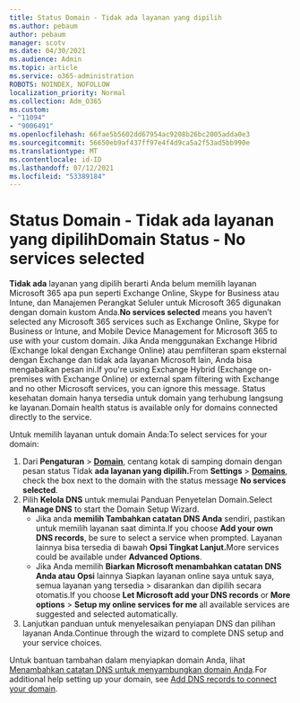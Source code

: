 ```yaml
---
title: Status Domain - Tidak ada layanan yang dipilih
ms.author: pebaum
author: pebaum
manager: scotv
ms.date: 04/30/2021
ms.audience: Admin
ms.topic: article
ms.service: o365-administration
ROBOTS: NOINDEX, NOFOLLOW
localization_priority: Normal
ms.collection: Adm_O365
ms.custom:
- "11094"
- "9006491"
ms.openlocfilehash: 66fae5b5602dd67954ac9208b26bc2005adda0e3
ms.sourcegitcommit: 56650eb9af437ff97e4f4d9ca5a2f53ad5bb990e
ms.translationtype: MT
ms.contentlocale: id-ID
ms.lasthandoff: 07/12/2021
ms.locfileid: "53389184"
---
```

# <a name="domain-status---no-services-selected"></a><span data-ttu-id="af70a-102">Status Domain - Tidak ada layanan yang dipilih</span><span class="sxs-lookup"><span data-stu-id="af70a-102">Domain Status - No services selected</span></span>

<span data-ttu-id="af70a-103">**Tidak ada** layanan yang dipilih berarti Anda belum memilih layanan Microsoft 365 apa pun seperti Exchange Online, Skype for Business atau Intune, dan Manajemen Perangkat Seluler untuk Microsoft 365 digunakan dengan domain kustom Anda.</span><span class="sxs-lookup"><span data-stu-id="af70a-103">**No services selected** means you haven’t selected any Microsoft 365 services such as Exchange Online, Skype for Business or Intune, and Mobile Device Management for Microsoft 365 to use with your custom domain.</span></span> <span data-ttu-id="af70a-104">Jika Anda menggunakan Exchange Hibrid (Exchange lokal dengan Exchange Online) atau pemfilteran spam eksternal dengan Exchange dan tidak ada layanan Microsoft lain, Anda bisa mengabaikan pesan ini.</span><span class="sxs-lookup"><span data-stu-id="af70a-104">If you're using Exchange Hybrid (Exchange on-premises with Exchange Online) or external spam filtering with Exchange and no other Microsoft services, you can ignore this message.</span></span> <span data-ttu-id="af70a-105">Status kesehatan domain hanya tersedia untuk domain yang terhubung langsung ke layanan.</span><span class="sxs-lookup"><span data-stu-id="af70a-105">Domain health status is available only for domains connected directly to the service.</span></span>

<span data-ttu-id="af70a-106">Untuk memilih layanan untuk domain Anda:</span><span class="sxs-lookup"><span data-stu-id="af70a-106">To select services for your domain:</span></span>

1. <span data-ttu-id="af70a-107">Dari **Pengaturan**  >  [**Domain**](https://admin.microsoft.com/Adminportal/Home), centang kotak di samping domain dengan pesan status Tidak **ada layanan yang dipilih.**</span><span class="sxs-lookup"><span data-stu-id="af70a-107">From **Settings** > [**Domains**](https://admin.microsoft.com/Adminportal/Home), check the box next to the domain with the status message **No services selected**.</span></span>
1. <span data-ttu-id="af70a-108">Pilih **Kelola DNS** untuk memulai Panduan Penyetelan Domain.</span><span class="sxs-lookup"><span data-stu-id="af70a-108">Select **Manage DNS** to start the Domain Setup Wizard.</span></span>
    - <span data-ttu-id="af70a-109">Jika anda **memilih Tambahkan catatan DNS Anda** sendiri, pastikan untuk memilih layanan saat diminta.</span><span class="sxs-lookup"><span data-stu-id="af70a-109">If you choose **Add your own DNS records**, be sure to select a service when prompted.</span></span> <span data-ttu-id="af70a-110">Layanan lainnya bisa tersedia di bawah **Opsi Tingkat Lanjut.**</span><span class="sxs-lookup"><span data-stu-id="af70a-110">More services could be available under **Advanced Options**.</span></span>
    - <span data-ttu-id="af70a-111">Jika Anda memilih **Biarkan Microsoft menambahkan catatan DNS Anda atau** **Opsi** lainnya Siapkan layanan online saya untuk saya, semua layanan yang tersedia  >   disarankan dan dipilih secara otomatis.</span><span class="sxs-lookup"><span data-stu-id="af70a-111">If you choose **Let Microsoft add your DNS records** or **More options** > **Setup my online services for me** all available services are suggested and selected automatically.</span></span>
1. <span data-ttu-id="af70a-112">Lanjutkan panduan untuk menyelesaikan penyiapan DNS dan pilihan layanan Anda.</span><span class="sxs-lookup"><span data-stu-id="af70a-112">Continue through the wizard to complete DNS setup and your service choices.</span></span>
 
<span data-ttu-id="af70a-113">Untuk bantuan tambahan dalam menyiapkan domain Anda, lihat [Menambahkan catatan DNS untuk menyambungkan domain Anda](/microsoft-365/admin/get-help-with-domains/create-dns-records-at-any-dns-hosting-provider).</span><span class="sxs-lookup"><span data-stu-id="af70a-113">For additional help setting up your domain, see [Add DNS records to connect your domain](/microsoft-365/admin/get-help-with-domains/create-dns-records-at-any-dns-hosting-provider).</span></span>

